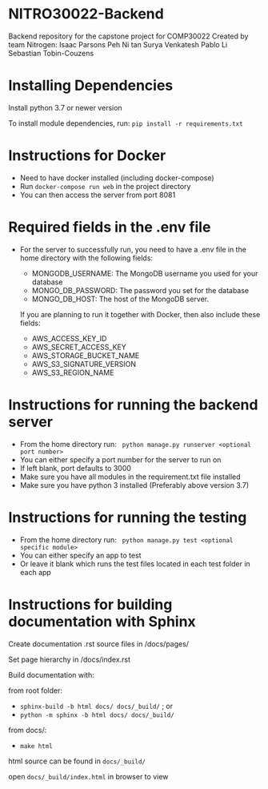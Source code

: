 # NITRO30022-Backend
Backend repository for the capstone project for COMP30022
Created by team Nitrogen:
Isaac Parsons
Peh Ni tan
Surya Venkatesh
Pablo Li
Sebastian Tobin-Couzens

# Installing Dependencies

Install python 3.7 or newer version

To install module dependencies, run:
```pip install -r requirements.txt```

# Instructions for Docker
- Need to have docker installed (including docker-compose)
- Run ```docker-compose run web``` in the project directory
- You can then access the server from port 8081

# Required fields in the .env file
- For the server to successfully run, you need to have a .env file in the home directory with the following fields:
  - MONGODB_USERNAME: The MongoDB username you used for your database
  - MONGO_DB_PASSWORD: The password you set for the database
  - MONGO_DB_HOST: The host of the MongoDB server.
  
  If you are planning to run it together with Docker, then also include these fields:
  - AWS_ACCESS_KEY_ID 
  - AWS_SECRET_ACCESS_KEY
  - AWS_STORAGE_BUCKET_NAME
  - AWS_S3_SIGNATURE_VERSION 
  - AWS_S3_REGION_NAME
  
# Instructions for running the backend server
- From the home directory run:
``` python manage.py runserver <optional port number>```
- You can either specify a port number for the server to run on
- If left blank, port defaults to 3000
- Make sure you have all modules in the requirement.txt file installed
- Make sure you have python 3 installed (Preferably above version 3.7)

# Instructions for running the testing
- From the home directory run:
``` python manage.py test <optional specific module>```
- You can either specify an app to test
- Or leave it blank which runs the test files located in each test folder in each app

# Instructions for building documentation with Sphinx

Create documentation .rst source files in /docs/pages/

Set page hierarchy in /docs/index.rst

Build documentation with:

from root folder:
- ```sphinx-build -b html docs/ docs/_build/```  ; or
- ```python -m sphinx -b html docs/ docs/_build/```

from docs/:
- ```make html```

html source can be found in `docs/_build/`

open `docs/_build/index.html` in browser to view   
